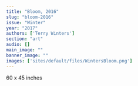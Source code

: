 ```yaml
---
title: "Bloom, 2016"
slug: "bloom-2016"
issue: "Winter"
year: "2017"
authors: ['Terry Winters']
section: "art"
audio: []
main_image: ""
banner_image: ""
images: ['sites/default/files/WintersBloom.png']
---
```

60 x 45 inches

